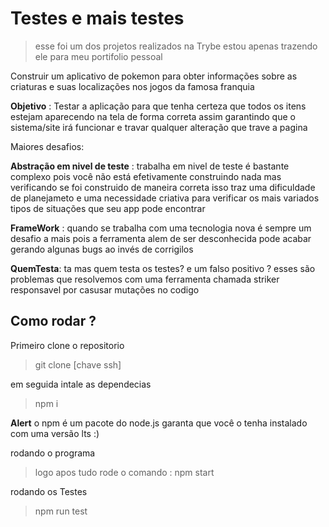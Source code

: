 # Testes e mais testes

> esse foi um dos projetos realizados na Trybe estou apenas trazendo ele para meu portifolio pessoal

  Construir um aplicativo de pokemon para obter informações sobre as criaturas e suas localizações nos jogos da famosa franquia

**Objetivo** : Testar a aplicação para que tenha certeza que todos os itens estejam aparecendo na tela de forma correta assim garantindo que o sistema/site irá funcionar e travar qualquer alteração que trave a pagina

Maiores desafios:

**Abstração em nivel de teste** : trabalha em nivel de teste é bastante complexo pois você não está efetivamente construindo nada mas verificando se foi construido de maneira correta isso traz uma dificuldade de planejameto e uma necessidade criativa para verificar os mais variados tipos de situações que seu app pode encontrar

**FrameWork** : quando se trabalha com uma tecnologia nova é sempre um desafio a mais pois a ferramenta alem de ser desconhecida pode acabar gerando algunas bugs ao invés de corrigilos

**QuemTesta**: ta mas quem testa os testes? e um falso positivo ? esses são problemas que resolvemos com uma ferramenta chamada striker responsavel por casusar mutações no codigo 

## Como rodar ?

Primeiro clone o repositorio 

> git clone [chave ssh]

em seguida intale as dependecias

> npm i

**Alert** o npm é um pacote do node.js garanta que você o tenha instalado com uma versão lts :)

rodando o programa
> logo apos tudo rode o comando : npm start

rodando os Testes

>npm run test

